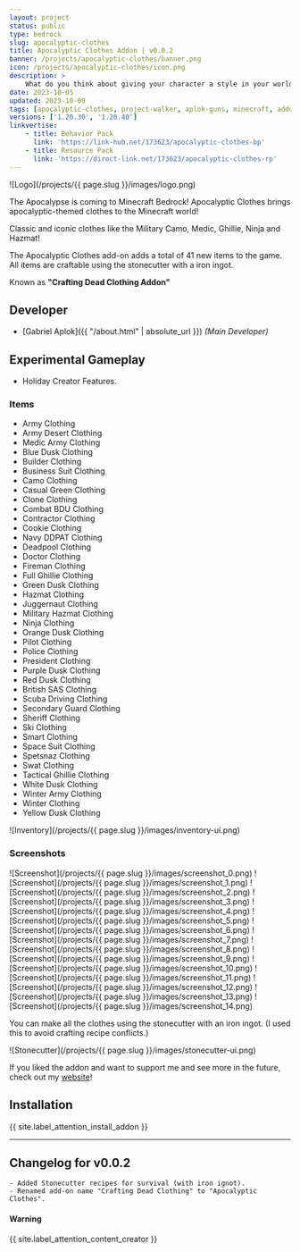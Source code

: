 ```yaml
---
layout: project
status: public
type: bedrock
slug: apocalyptic-clothes
title: Apocalyptic Clothes Addon | v0.0.2
banner: /projects/apocalyptic-clothes/banner.png
icon: /projects/apocalyptic-clothes/icon.png
description: >
    What do you think about giving your character a style in your world? Both survival and a zombie apocalypse! Make your own style and show to your friends.
date: 2023-10-05
updated: 2023-10-09
tags: [apocalyptic-clothes, project-walker, aplok-guns, minecraft, addon]
versions: ['1.20.30', '1.20.40']
linkvertise:
    - title: Behavior Pack
      link: 'https://link-hub.net/173623/apocalyptic-clothes-bp'
    - title: Resource Pack
      link: 'https://direct-link.net/173623/apocalyptic-clothes-rp'
---
```


![Logo](/projects/{{ page.slug }}/images/logo.png)

The Apocalypse is coming to Minecraft Bedrock! Apocalyptic Clothes brings apocalyptic-themed clothes to the Minecraft world!

Classic and iconic clothes like the Military Camo, Medic, Ghillie, Ninja and Hazmat!

The Apocalyptic Clothes add-on adds a total of 41 new items to the game. All items are craftable using the stonecutter with a iron ingot.

Known as **"Crafting Dead Clothing Addon"**

## Developer

-   [Gabriel Aplok]({{ "/about.html" | absolute_url }}) _(Main Developer)_

## Experimental Gameplay

-   Holiday Creator Features.

### Items

-   Army Clothing
-   Army Desert Clothing
-   Medic Army Clothing
-   Blue Dusk Clothing
-   Builder Clothing
-   Business Suit Clothing
-   Camo Clothing
-   Casual Green Clothing
-   Clone Clothing
-   Combat BDU Clothing
-   Contractor Clothing
-   Cookie Clothing
-   Navy DDPAT Clothing
-   Deadpool Clothing
-   Doctor Clothing
-   Fireman Clothing
-   Full Ghillie Clothing
-   Green Dusk Clothing
-   Hazmat Clothing
-   Juggernaut Clothing
-   Military Hazmat Clothing
-   Ninja Clothing
-   Orange Dusk Clothing
-   Pilot Clothing
-   Police Clothing
-   President Clothing
-   Purple Dusk Clothing
-   Red Dusk Clothing
-   British SAS Clothing
-   Scuba Driving Clothing
-   Secondary Guard Clothing
-   Sheriff Clothing
-   Ski Clothing
-   Smart Clothing
-   Space Suit Clothing
-   Spetsnaz Clothing
-   Swat Clothing
-   Tactical Ghillie Clothing
-   White Dusk Clothing
-   Winter Army Clothing
-   Winter Clothing
-   Yellow Dusk Clothing

![Inventory](/projects/{{ page.slug }}/images/inventory-ui.png)

### Screenshots

![Screenshot](/projects/{{ page.slug }}/images/screenshot_0.png)
![Screenshot](/projects/{{ page.slug }}/images/screenshot_1.png)
![Screenshot](/projects/{{ page.slug }}/images/screenshot_2.png)
![Screenshot](/projects/{{ page.slug }}/images/screenshot_3.png)
![Screenshot](/projects/{{ page.slug }}/images/screenshot_4.png)
![Screenshot](/projects/{{ page.slug }}/images/screenshot_5.png)
![Screenshot](/projects/{{ page.slug }}/images/screenshot_6.png)
![Screenshot](/projects/{{ page.slug }}/images/screenshot_7.png)
![Screenshot](/projects/{{ page.slug }}/images/screenshot_8.png)
![Screenshot](/projects/{{ page.slug }}/images/screenshot_9.png)
![Screenshot](/projects/{{ page.slug }}/images/screenshot_10.png)
![Screenshot](/projects/{{ page.slug }}/images/screenshot_11.png)
![Screenshot](/projects/{{ page.slug }}/images/screenshot_12.png)
![Screenshot](/projects/{{ page.slug }}/images/screenshot_13.png)
![Screenshot](/projects/{{ page.slug }}/images/screenshot_14.png)

You can make all the clothes using the stonecutter with an iron ingot. (I used this to avoid crafting recipe conflicts.)

![Stonecutter](/projects/{{ page.slug }}/images/stonecutter-ui.png)

If you liked the addon and want to support me and see more in the future, check out my [website](https://gabriel-aplok.github.io/)!

## Installation

{{ site.label_attention_install_addon }}

---

## Changelog for v0.0.2

```
- Added Stonecutter recipes for survival (with iron ignot).
- Renamed add-on name "Crafting Dead Clothing" to "Apocalyptic Clothes".
```

<div class="alert alert-danger" role="alert">
  <h4 class="alert-heading">Warning</h4>
  <p>{{ site.label_attention_content_creator }}</p>
</div>
